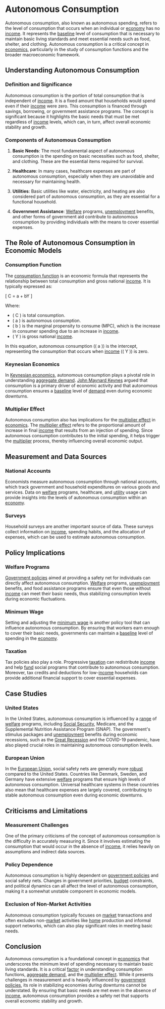 # Autonomous Consumption

Autonomous consumption, also known as autonomous spending, refers to the level of consumption that occurs when an individual or [economy](../e/economy.md) has no [income](../i/income.md). It represents the [baseline](../b/baseline.md) level of consumption that is necessary to maintain basic living standards and meet essential needs such as food, shelter, and clothing. Autonomous consumption is a critical concept in [economics](../e/economics.md), particularly in the study of consumption functions and the broader macroeconomic framework.

## Understanding Autonomous Consumption

### Definition and Significance

Autonomous consumption is the portion of total consumption that is independent of [income](../i/income.md). It is a fixed amount that households would spend even if their [income](../i/income.md) were zero. This consumption is financed through savings, borrowing, or government assistance programs. The concept is significant because it highlights the basic needs that must be met regardless of [income](../i/income.md) levels, which can, in turn, affect overall economic stability and growth.

### Components of Autonomous Consumption

1. **Basic Needs**: The most fundamental aspect of autonomous consumption is the spending on basic necessities such as food, shelter, and clothing. These are the essential items required for survival.

2. **Healthcare**: In many cases, healthcare expenses are part of autonomous consumption, especially when they are unavoidable and necessary for maintaining health.

3. **Utilities**: Basic utilities like water, electricity, and heating are also considered part of autonomous consumption, as they are essential for a functional household.

4. **Government Assistance**: [Welfare](../w/welfare.md) programs, [unemployment](../u/unemployment.md) benefits, and other forms of government aid contribute to autonomous consumption by providing individuals with the means to cover essential expenses.

## The Role of Autonomous Consumption in Economic Models

### Consumption Function

The [consumption function](../c/consumption_function.md) is an economic formula that represents the relationship between total consumption and gross national [income](../i/income.md). It is typically expressed as:

\[ C = a + bY \]

Where:
- \( C \) is total consumption.
- \( a \) is autonomous consumption.
- \( b \) is the marginal propensity to consume (MPC), which is the increase in consumer spending due to an increase in [income](../i/income.md).
- \( Y \) is gross national [income](../i/income.md).

In this equation, autonomous consumption (\( a \)) is the intercept, representing the consumption that occurs when [income](../i/income.md) (\( Y \)) is zero.

### Keynesian Economics

In [Keynesian economics](../k/keynesian_economics_in_trading.md), autonomous consumption plays a pivotal role in understanding [aggregate demand](../a/aggregate_demand.md). [John Maynard Keynes](../j/john_maynard_keynes.md) argued that consumption is a primary driver of economic activity and that autonomous consumption ensures a [baseline](../b/baseline.md) level of [demand](../d/demand.md) even during economic downturns. 

### Multiplier Effect

Autonomous consumption also has implications for the [multiplier effect](../m/multiplier_effect.md) in [economics](../e/economics.md). The [multiplier effect](../m/multiplier_effect.md) refers to the proportional amount of increase in final [income](../i/income.md) that results from an injection of spending. Since autonomous consumption contributes to the initial spending, it helps trigger the [multiplier](../m/multiplier.md) process, thereby influencing overall economic output.

## Measurement and Data Sources

### National Accounts

Economists measure autonomous consumption through national accounts, which track government and household expenditures on various goods and services. Data on [welfare](../w/welfare.md) programs, healthcare, and [utility](../u/utility.md) usage can provide insights into the levels of autonomous consumption within an [economy](../e/economy.md).

### Surveys

Household surveys are another important source of data. These surveys collect information on [income](../i/income.md), spending habits, and the allocation of expenses, which can be used to estimate autonomous consumption.

## Policy Implications

### Welfare Programs

[Government policies](../g/government_policies_in_trading.md) aimed at providing a safety net for individuals can directly affect autonomous consumption. [Welfare](../w/welfare.md) programs, [unemployment](../u/unemployment.md) benefits, and food assistance programs ensure that even those without [income](../i/income.md) can meet their basic needs, thus stabilizing consumption levels during economic fluctuations.

### Minimum Wage

Setting and adjusting the [minimum wage](../m/minimum_wage.md) is another policy tool that can influence autonomous consumption. By ensuring that workers earn enough to cover their basic needs, governments can maintain a [baseline](../b/baseline.md) level of spending in the [economy](../e/economy.md).

### Taxation

Tax policies also play a role. Progressive [taxation](../t/taxation.md) can redistribute [income](../i/income.md) and help [fund](../f/fund.md) social programs that contribute to autonomous consumption. Moreover, tax credits and deductions for low-[income](../i/income.md) households can provide additional financial support to cover essential expenses.

## Case Studies

### United States

In the United States, autonomous consumption is influenced by a [range](../r/range.md) of [welfare](../w/welfare.md) programs, including [Social Security](../s/social_security.md), Medicare, and the Supplemental Nutrition Assistance Program (SNAP). The government's stimulus packages and [unemployment](../u/unemployment.md) benefits during economic recessions, such as the [Great Recession](../g/great_recession.md) and the COVID-19 pandemic, have also played crucial roles in maintaining autonomous consumption levels.

### European Union

In the [European Union](../e/european_union_(eu).md), social safety nets are generally more [robust](../r/robust.md) compared to the United States. Countries like Denmark, Sweden, and Germany have extensive [welfare](../w/welfare.md) programs that ensure high levels of autonomous consumption. Universal healthcare systems in these countries also mean that healthcare expenses are largely covered, contributing to stable autonomous consumption even during economic downturns.

## Criticisms and Limitations

### Measurement Challenges

One of the primary criticisms of the concept of autonomous consumption is the difficulty in accurately measuring it. Since it involves estimating the consumption that would occur in the absence of [income](../i/income.md), it relies heavily on assumptions and indirect data sources.

### Policy Dependence

Autonomous consumption is highly dependent on [government policies](../g/government_policies_in_trading.md) and social safety nets. Changes in government priorities, [budget](../b/budget.md) constraints, and political dynamics can all affect the level of autonomous consumption, making it a somewhat unstable component in economic models.

### Exclusion of Non-Market Activities

Autonomous consumption typically focuses on [market](../m/market.md) transactions and often excludes non-[market](../m/market.md) activities like [home](../h/home.md) production and informal support networks, which can also play significant roles in meeting basic needs.

## Conclusion

Autonomous consumption is a foundational concept in [economics](../e/economics.md) that underscores the minimum level of spending necessary to maintain basic living standards. It is a critical [factor](../f/factor.md) in understanding consumption functions, [aggregate demand](../a/aggregate_demand.md), and the [multiplier effect](../m/multiplier_effect.md). While it presents challenges in measurement and is heavily influenced by [government policies](../g/government_policies_in_trading.md), its role in stabilizing economies during downturns cannot be understated. By ensuring that basic needs are met even in the absence of [income](../i/income.md), autonomous consumption provides a safety net that supports overall economic stability and growth.